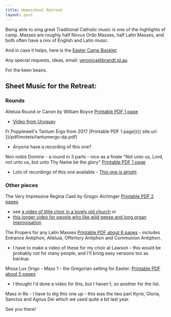 ```yaml
---
title: Homeschool Retreat
layout: post
---
```


Being able to sing great Traditional Catholic music is one of the highlights of camp. Masses are roughly half Novus Ordo Masses, half Latin Masses, and both often have a mix of English and Latin music.

And in case it helps, here is the [Easter Camp Booklet](https://github.com/veromary/Congregavit/raw/master/eastercamp.pdf).

Any special requests, ideas, email: [veronica@brandt.id.au](mailto:veronica@brandt.id.au)

For the keen beans.

## Sheet Music for the Retreat:

### Rounds

Alleluia Round or Canon by William Boyce [Printable PDF 1 page](http://www0.cpdl.org/wiki/images/0/06/So_alleluiab.pdf)

* [Video from Uruguay](https://www.youtube.com/watch?v=6-kAL48B1_4)

Fr Popplewell's Tantum Ergo from 2017 [Printable PDF 1 page]({{ site.url }}/pdf/motets/tantumergo-dp.pdf)

* Anyone have a recording of this one?

Non nobis Domine - a round in 3 parts - nice as a finale "Not unto us, Lord, not unto us, but unto Thy Name be the glory" [Printable PDF 1 page](http://stcpress.org/miscellaneous/non_nobis_domine/non_nobis_domine.pdf)

* Lots of recordings of this one available - [This one is alright](https://www.youtube.com/watch?v=RdLPAOXTbMc)


### Other pieces

The Very Impressive Regina Caeli by Gregor Aichinger [Printable PDF 2 pages](http://www0.cpdl.org/wiki/images/5/5c/Ws-aich-re1.pdf) 

* see [a video of little choir in a lovely old church](https://www.youtube.com/watch?v=5V-rDcNUo3k) or 
* [this longer video for people who like wild geese and long organ improvisation](https://www.youtube.com/watch?v=_TAdk_JfCzM)

The Propers for any Latin Masses [Printable PDF about 6 pages](http://www.institute-christ-king.org/uploads/music/Mass2SAE_lg.pdf) - includes Entrance Antiphon, Alleluia, Offertory Antiphon and Communion Antiphon.

* I have to make a video of these for my choir at Lawson - this would be probably not for many people, and I'll bring easy versions too as backup.

Missa Lux Origo - Mass 1 - the Gregorian setting for Easter: [Printable PDF about 5 pages](http://www.ccwatershed.org/pdfs/djc_01_complete_pdf/download/)

* I thought I'd done a video for this, but I haven't, so another for the list.

Mass in Re - I have to dig this one up - this was the two part Kyrie, Gloria, Sanctus and Agnus Dei which we used quite a bit last year.

See you there!

